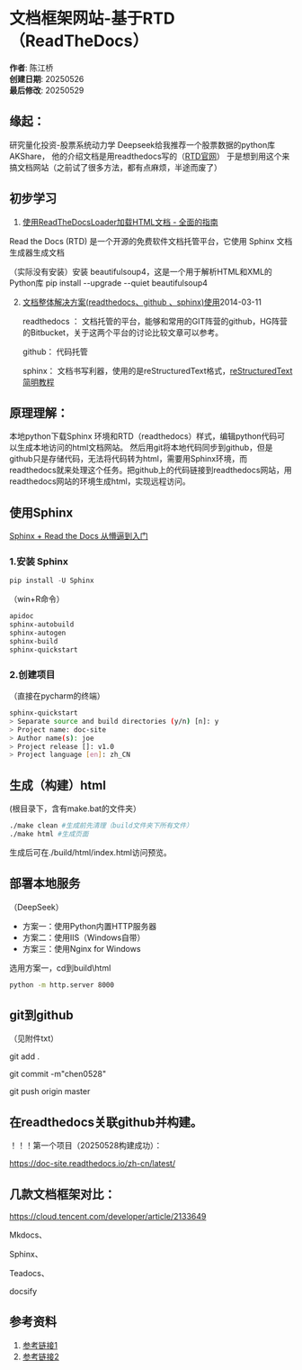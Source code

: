 # 文档框架网站-基于RTD（ReadTheDocs）

**作者**: 陈江桥  
**创建日期**: 20250526  
**最后修改**: 20250529  

## 缘起：

研究量化投资-股票系统动力学
Deepseek给我推荐一个股票数据的python库AKShare，
他的介绍文档是用readthedocs写的（[RTD官网](https://app.readthedocs.org/accounts/login/)）
于是想到用这个来搞文档网站（之前试了很多方法，都有点麻烦，半途而废了）

## 初步学习

1. [使用ReadTheDocsLoader加载HTML文档 - 全面的指南](https://juejin.cn/post/7471967132739747891)

Read the Docs (RTD) 是一个开源的免费软件文档托管平台，它使用 Sphinx 文档生成器生成文档

（实际没有安装）安装 beautifulsoup4，这是一个用于解析HTML和XML的Python库
pip install --upgrade --quiet beautifulsoup4

2. [文档整体解决方案(readthedocs、github 、sphinx)使用](https://www.cnblogs.com/youxin/p/3594161.html)2014-03-11 

    readthedocs ：    文档托管的平台，能够和常用的GIT阵营的github，HG阵营的Bitbucket，关于这两个平台的讨论比较文章可以参考。

    github：    代码托管

    sphinx：    文档书写利器，使用的是reStructuredText格式，[reStructuredText简明教程](https://docutils.sourceforge.io/rst.html)

## 原理理解：

本地python下载Sphinx 环境和RTD（readthedocs）样式，编辑python代码可以生成本地访问的html文档网站。
然后用git将本地代码同步到github，但是github只是存储代码，无法将代码转为html，需要用Sphinx环境，而readthedocs就来处理这个任务。把github上的代码链接到readthedocs网站，用readthedocs网站的环境生成html，实现远程访问。

## 使用Sphinx

[Sphinx + Read the Docs 从懵逼到入门](https://zhuanlan.zhihu.com/p/264647009)

### 1.安装 Sphinx

```python
pip install -U Sphinx
```

（win+R命令）
```Bash
apidoc   
sphinx-autobuild    
sphinx-autogen    
sphinx-build    
sphinx-quickstart
```

### 2.创建项目
（直接在pycharm的终端）
```Bash
sphinx-quickstart
> Separate source and build directories (y/n) [n]: y
> Project name: doc-site
> Author name(s): joe
> Project release []: v1.0
> Project language [en]: zh_CN
```
## 生成（构建）html
(根目录下，含有make.bat的文件夹）

```Bash
./make clean #生成前先清理（build文件夹下所有文件）
./make html #生成页面
```

生成后可在./build/html/index.html访问预览。

## 部署本地服务
（DeepSeek）
* 方案一：使用Python内置HTTP服务器
* 方案二：使用IIS（Windows自带）
* 方案三：使用Nginx for Windows

选用方案一，cd到build\html

```Bash
python -m http.server 8000
```
## git到github

（见附件txt）

git add .

git commit -m"chen0528"

git push origin master

## 在readthedocs关联github并构建。

！！！第一个项目（20250528构建成功）：

https://doc-site.readthedocs.io/zh-cn/latest/


## 几款文档框架对比：
https://cloud.tencent.com/developer/article/2133649

Mkdocs、

Sphinx、

Teadocs、

docsify



## 参考资料
1. [参考链接1](http://example.com)
2. [参考链接2](http://example.org)